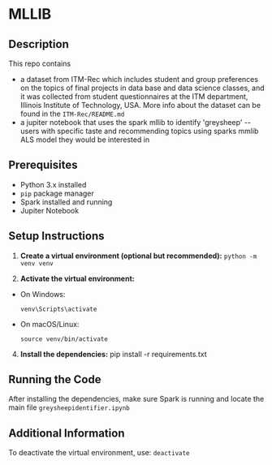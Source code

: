 # MLLIB

## Description

This repo contains

- a dataset from ITM-Rec which includes student and group preferences on the topics of final projects in data base and data science classes, and it was collected from student questionnaires at the ITM department, Illinois Institute of Technology, USA. More info about the dataset can be found in the `ITM-Rec/README.md`
- a jupiter notebook that uses the spark mllib to identify 'greysheep' -- users with specific taste and recommending topics using sparks mmlib ALS model they would be interested in

## Prerequisites

- Python 3.x installed
- `pip` package manager
- Spark installed and running
- Jupiter Notebook

## Setup Instructions

1. **Create a virtual environment (optional but recommended):**
   `python -m venv venv`

2. **Activate the virtual environment:**

- On Windows:
  ```
  venv\Scripts\activate
  ```
- On macOS/Linux:
  ```
  source venv/bin/activate
  ```

4. **Install the dependencies:**
   pip install -r requirements.txt

## Running the Code

After installing the dependencies, make sure Spark is running and locate the main file `greysheepidentifier.ipynb`

## Additional Information

To deactivate the virtual environment, use:
`deactivate`

